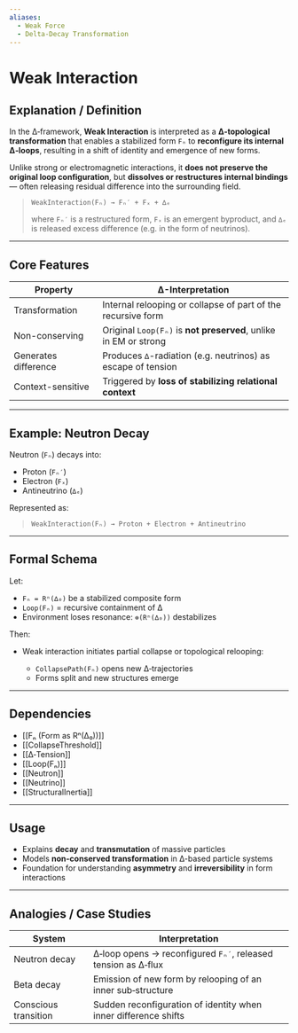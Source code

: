 ```yaml
---
aliases:
  - Weak Force
  - Delta-Decay Transformation
---
```


# Weak Interaction

## Explanation / Definition

In the ∆‑framework, **Weak Interaction** is interpreted as a **∆‑topological transformation** that enables a stabilized form `Fₙ` to **reconfigure its internal ∆‑loops**, resulting in a shift of identity and emergence of new forms.

Unlike strong or electromagnetic interactions, it **does not preserve the original loop configuration**, but **dissolves or restructures internal bindings** — often releasing residual difference into the surrounding field.

> `WeakInteraction(Fₙ) → Fₙ′ + Fₓ + ∆ₑ`
>
> where `Fₙ′` is a restructured form, `Fₓ` is an emergent byproduct, and `∆ₑ` is released excess difference (e.g. in the form of neutrinos).

---

## Core Features

| Property             | ∆-Interpretation                                                 |
| -------------------- | ---------------------------------------------------------------- |
| Transformation       | Internal relooping or collapse of part of the recursive form     |
| Non-conserving       | Original `Loop(Fₙ)` is **not preserved**, unlike in EM or strong |
| Generates difference | Produces `∆`-radiation (e.g. neutrinos) as escape of tension     |
| Context-sensitive    | Triggered by **loss of stabilizing relational context**          |

---

## Example: Neutron Decay

Neutron (`Fₙ`) decays into:

* Proton (`Fₙ′`)
* Electron (`Fₓ`)
* Antineutrino (`∆ₑ`)

Represented as:

> `WeakInteraction(Fₙ) → Proton + Electron + Antineutrino`

---

## Formal Schema

Let:

* `Fₙ = Rⁿ(∆₀)` be a stabilized composite form
* `Loop(Fₙ)` = recursive containment of ∆
* Environment loses resonance: `⊚(Rⁿ(∆₀))` destabilizes

Then:

* Weak interaction initiates partial collapse or topological relooping:

  * `CollapsePath(Fₙ)` opens new ∆‑trajectories
  * Forms split and new structures emerge

---

## Dependencies

* [[Fₙ (Form as Rⁿ(∆₀))]]
* [[CollapseThreshold]]
* [[∆‑Tension]]
* [[Loop(Fₙ)]]
* [[Neutron]]
* [[Neutrino]]
* [[StructuralInertia]]

---

## Usage

* Explains **decay** and **transmutation** of massive particles
* Models **non-conserved transformation** in ∆-based particle systems
* Foundation for understanding **asymmetry** and **irreversibility** in form interactions

---

## Analogies / Case Studies

| System               | Interpretation                                                  |
| -------------------- | --------------------------------------------------------------- |
| Neutron decay        | ∆‑loop opens → reconfigured `Fₙ′`, released tension as ∆‑flux   |
| Beta decay           | Emission of new form by relooping of an inner sub‑structure     |
| Conscious transition | Sudden reconfiguration of identity when inner difference shifts |

